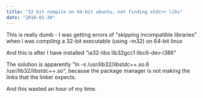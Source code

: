 ```yaml
---
title: "32 bit compile on 64-bit ubuntu, not finding stdc++ libs"
date: "2010-01-30"
---
```


This is really dumb - I was getting errors of "skipping incompatible libraries" when I was compiling a 32-bit executable (using -m32) on 64-bit linux

And this is after I have installed "ia32-libs lib32gcc1 libc6-dev-i386"

The solution is apparently "ln -s /usr/lib32/libstdc++.so.6 /usr/lib32/libstdc++.so", because the package manager is not making the links that the linker expects.

And this wasted an hour of my time.
